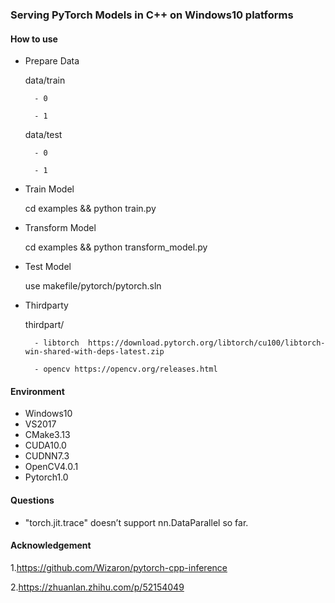 ### Serving PyTorch Models in C++ on Windows10 platforms

#### How to use

- Prepare Data

	data/train
	
		- 0
		
		- 1
		
	data/test
	
		- 0
		
		- 1

- Train Model

	cd examples && python train.py
	
- Transform Model

	cd examples && python transform_model.py

- Test Model

	use makefile/pytorch/pytorch.sln

- Thirdparty

	thirdpart/
	
		- libtorch  https://download.pytorch.org/libtorch/cu100/libtorch-win-shared-with-deps-latest.zip

		- opencv https://opencv.org/releases.html

#### Environment

- Windows10
- VS2017
- CMake3.13
- CUDA10.0
- CUDNN7.3
- OpenCV4.0.1
- Pytorch1.0

#### Questions

- "torch.jit.trace" doesn’t support nn.DataParallel so far.

	
#### Acknowledgement

1.https://github.com/Wizaron/pytorch-cpp-inference

2.https://zhuanlan.zhihu.com/p/52154049
